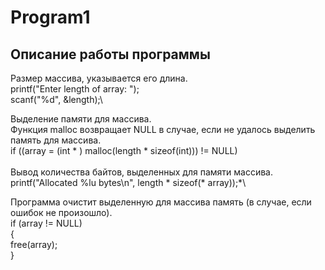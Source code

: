# Program1 <br>
## Описание работы программы <br>

Размер массива, указывается его длина.\
printf("Enter length of array: ");\
scanf("%d", &length);\

Выделение памяти для массива.\
Функция malloc возвращает NULL в случае, если не удалось выделить память для массива.\
if ((array = (int * ) malloc(length * sizeof(int))) != NULL)\
\
Вывод количества байтов, выделенных для памяти массива.\
printf("Allocated %lu bytes\n", length * sizeof(* array));*\

Программа очистит выделенную для массива память (в случае, если ошибок не произошло).\
if (array != NULL)\
{\
free(array);\
}

